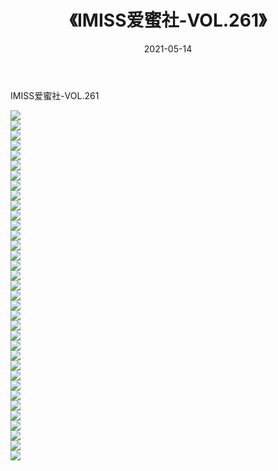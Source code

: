 ﻿---
layout: post
title:  《IMISS爱蜜社-VOL.261》
date:   2021-05-14
img: http://img.660000.xyz/Sharelink/网络美图/2021/IMISS爱蜜社-VOL.261/000.jpg
categories: [美女, 清纯, 唯美]
---

IMISS爱蜜社-VOL.261

  ![](http://img.660000.xyz/Sharelink/网络美图/2021/IMISS爱蜜社-VOL.261/001.jpg) <br> ![](http://img.660000.xyz/Sharelink/网络美图/2021/IMISS爱蜜社-VOL.261/002.jpg) <br> ![](http://img.660000.xyz/Sharelink/网络美图/2021/IMISS爱蜜社-VOL.261/003.jpg) <br> ![](http://img.660000.xyz/Sharelink/网络美图/2021/IMISS爱蜜社-VOL.261/004.jpg) <br> ![](http://img.660000.xyz/Sharelink/网络美图/2021/IMISS爱蜜社-VOL.261/005.jpg) <br> ![](http://img.660000.xyz/Sharelink/网络美图/2021/IMISS爱蜜社-VOL.261/006.jpg) <br> ![](http://img.660000.xyz/Sharelink/网络美图/2021/IMISS爱蜜社-VOL.261/007.jpg) <br> ![](http://img.660000.xyz/Sharelink/网络美图/2021/IMISS爱蜜社-VOL.261/008.jpg) <br> ![](http://img.660000.xyz/Sharelink/网络美图/2021/IMISS爱蜜社-VOL.261/009.jpg) <br> ![](http://img.660000.xyz/Sharelink/网络美图/2021/IMISS爱蜜社-VOL.261/010.jpg) <br> ![](http://img.660000.xyz/Sharelink/网络美图/2021/IMISS爱蜜社-VOL.261/011.jpg) <br> ![](http://img.660000.xyz/Sharelink/网络美图/2021/IMISS爱蜜社-VOL.261/012.jpg) <br> ![](http://img.660000.xyz/Sharelink/网络美图/2021/IMISS爱蜜社-VOL.261/013.jpg) <br> ![](http://img.660000.xyz/Sharelink/网络美图/2021/IMISS爱蜜社-VOL.261/014.jpg) <br> ![](http://img.660000.xyz/Sharelink/网络美图/2021/IMISS爱蜜社-VOL.261/015.jpg) <br> ![](http://img.660000.xyz/Sharelink/网络美图/2021/IMISS爱蜜社-VOL.261/016.jpg) <br> ![](http://img.660000.xyz/Sharelink/网络美图/2021/IMISS爱蜜社-VOL.261/017.jpg) <br> ![](http://img.660000.xyz/Sharelink/网络美图/2021/IMISS爱蜜社-VOL.261/018.jpg) <br> ![](http://img.660000.xyz/Sharelink/网络美图/2021/IMISS爱蜜社-VOL.261/019.jpg) <br> ![](http://img.660000.xyz/Sharelink/网络美图/2021/IMISS爱蜜社-VOL.261/020.jpg) <br> ![](http://img.660000.xyz/Sharelink/网络美图/2021/IMISS爱蜜社-VOL.261/021.jpg) <br> ![](http://img.660000.xyz/Sharelink/网络美图/2021/IMISS爱蜜社-VOL.261/022.jpg) <br> ![](http://img.660000.xyz/Sharelink/网络美图/2021/IMISS爱蜜社-VOL.261/023.jpg) <br> ![](http://img.660000.xyz/Sharelink/网络美图/2021/IMISS爱蜜社-VOL.261/024.jpg) <br> ![](http://img.660000.xyz/Sharelink/网络美图/2021/IMISS爱蜜社-VOL.261/025.jpg) <br> ![](http://img.660000.xyz/Sharelink/网络美图/2021/IMISS爱蜜社-VOL.261/026.jpg) <br> ![](http://img.660000.xyz/Sharelink/网络美图/2021/IMISS爱蜜社-VOL.261/027.jpg) <br> ![](http://img.660000.xyz/Sharelink/网络美图/2021/IMISS爱蜜社-VOL.261/028.jpg) <br> ![](http://img.660000.xyz/Sharelink/网络美图/2021/IMISS爱蜜社-VOL.261/029.jpg) <br> ![](http://img.660000.xyz/Sharelink/网络美图/2021/IMISS爱蜜社-VOL.261/030.jpg) <br> ![](http://img.660000.xyz/Sharelink/网络美图/2021/IMISS爱蜜社-VOL.261/031.jpg) <br> ![](http://img.660000.xyz/Sharelink/网络美图/2021/IMISS爱蜜社-VOL.261/032.jpg) <br> ![](http://img.660000.xyz/Sharelink/网络美图/2021/IMISS爱蜜社-VOL.261/033.jpg) <br> ![](http://img.660000.xyz/Sharelink/网络美图/2021/IMISS爱蜜社-VOL.261/034.jpg) <br> ![](http://img.660000.xyz/Sharelink/网络美图/2021/IMISS爱蜜社-VOL.261/035.jpg) <br>